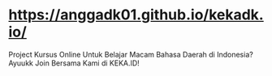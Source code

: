 # https://anggadk01.github.io/kekadk.io/
Project Kursus Online Untuk Belajar Macam Bahasa Daerah di Indonesia? Ayuukk Join Bersama Kami di KEKA.ID! 
